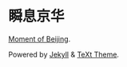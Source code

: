 # 瞬息京华

[Moment of Beijing](https://www.momentbeijing.us).

Powered by [Jekyll](http://jekyllrb.com/) & [TeXt Theme](https://github.com/kitian616/jekyll-TeXt-theme).